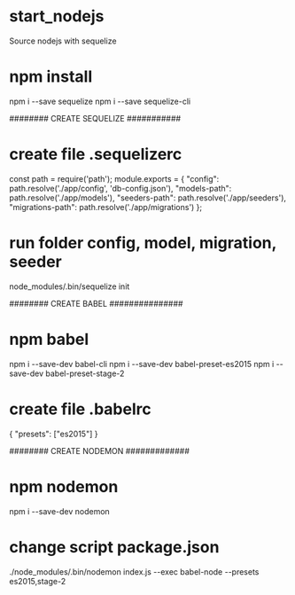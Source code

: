 # start_nodejs
Source nodejs with sequelize

# npm install
npm i --save sequelize
npm i --save sequelize-cli

######## CREATE SEQUELIZE ###########
# create file .sequelizerc
const path = require('path');
module.exports = {
  "config": path.resolve('./app/config', 'db-config.json'),
  "models-path": path.resolve('./app/models'),
  "seeders-path": path.resolve('./app/seeders'),
  "migrations-path": path.resolve('./app/migrations')
};
# run folder config, model, migration, seeder
node_modules/.bin/sequelize init

######## CREATE BABEL ###############
# npm babel
npm i --save-dev babel-cli
npm i --save-dev babel-preset-es2015
npm i --save-dev babel-preset-stage-2
# create file .babelrc
{
  "presets": ["es2015"]
}

######## CREATE NODEMON #############
# npm nodemon
npm i --save-dev nodemon
# change script package.json
./node_modules/.bin/nodemon index.js --exec babel-node --presets es2015,stage-2

